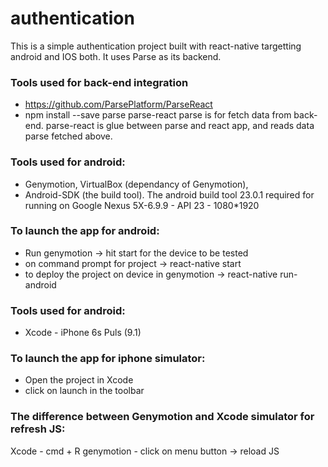 # authentication

This is a simple authentication project built with react-native targetting android and IOS both. It uses Parse as its backend.

### Tools used for back-end integration
* https://github.com/ParsePlatform/ParseReact
* npm install --save parse parse-react
parse is for fetch data from back-end.
parse-react is glue between parse and react app, and reads data parse fetched above.

### Tools used for android: 
* Genymotion, VirtualBox (dependancy of Genymotion), 
* Android-SDK (the build tool). The android build tool 23.0.1 required for running on Google Nexus 5X-6.9.9 - API 23 - 1080*1920

###  To launch the app for android:
* Run genymotion -> hit start for the device to be tested
* on command prompt for project -> react-native start
* to deploy the project on device in genymotion -> react-native run-android

### Tools used for android: 
* Xcode - iPhone 6s Puls (9.1)

###  To launch the app for iphone simulator:
* Open the project in Xcode
* click on launch in the toolbar

### The difference between Genymotion and Xcode simulator for refresh JS:
Xcode - cmd + R
genymotion - click on menu button -> reload JS


